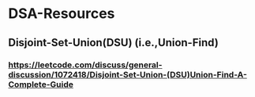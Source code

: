 # DSA-Resources
## Disjoint-Set-Union(DSU) (i.e.,Union-Find)
### https://leetcode.com/discuss/general-discussion/1072418/Disjoint-Set-Union-(DSU)Union-Find-A-Complete-Guide

